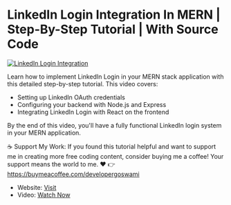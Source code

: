 # LinkedIn Login Integration In MERN | Step-By-Step Tutorial | With Source Code

[![LinkedIn Login Integration](https://developergoswami.com/mystorage/media/ad686ca9d65514.webp)](https://youtu.be/pycPQcRz_3w)

Learn how to implement LinkedIn Login in your MERN stack application with this detailed step-by-step tutorial. This video covers:

- Setting up LinkedIn OAuth credentials
- Configuring your backend with Node.js and Express
- Integrating LinkedIn Login with React on the frontend

By the end of this video, you'll have a fully functional LinkedIn login system in your MERN application.

☕ Support My Work:
If you found this tutorial helpful and want to support me in creating more free coding content, consider buying me a coffee! Your support means the world to me. ❤️
👉 https://buymeacoffee.com/developergoswami

- Website: [Visit](https://developergoswami.com)
- Video: [Watch Now](https://youtu.be/pycPQcRz_3w)
